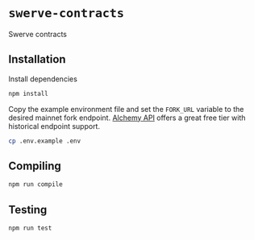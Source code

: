 # `swerve-contracts`

Swerve contracts

## Installation

Install dependencies

```sh
npm install
```

Copy the example environment file and set the `FORK_URL` variable to the desired mainnet fork endpoint. [Alchemy API](https://alchemyapi.io/) offers a great free tier with historical endpoint support.

```sh
cp .env.example .env
```

## Compiling

```sh
npm run compile
```

## Testing

```sh
npm run test
```
